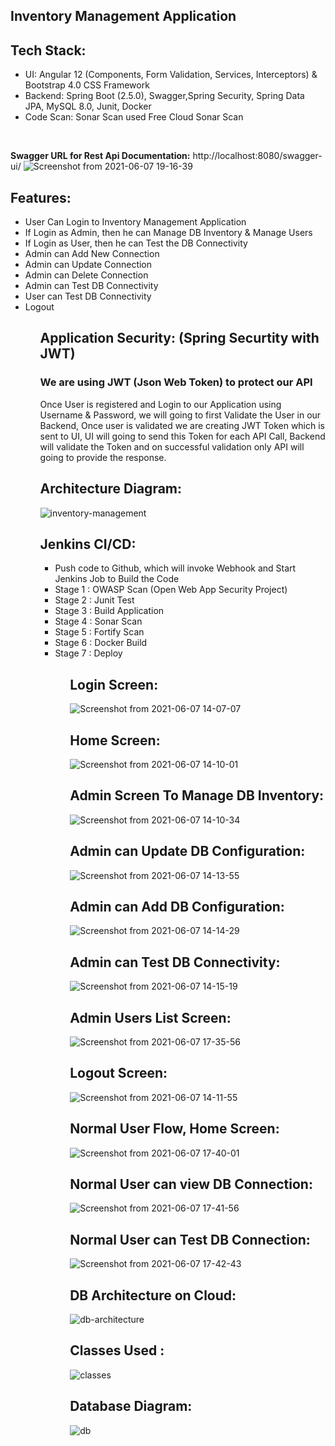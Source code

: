 Inventory Management Application
--------------------------------

Tech Stack:
----------
<ul>
<li>UI: Angular 12 (Components, Form Validation, Services, Interceptors) & Bootstrap 4.0 CSS Framework</li>
<li>Backend: Spring Boot (2.5.0), Swagger,Spring Security, Spring Data JPA, MySQL 8.0, Junit, Docker</li>
<li>Code Scan: Sonar Scan used Free Cloud Sonar Scan</li>  
</ul>

<br>

<b>Swagger URL for Rest Api Documentation:</b> http://localhost:8080/swagger-ui/
![Screenshot from 2021-06-07 19-16-39](https://user-images.githubusercontent.com/84853770/121027855-ebe36d80-c7c4-11eb-8b7f-26eab5c52aa1.png)


Features:
--------
<ul>
  <li>User Can Login to Inventory Management Application</li>
  <li>If Login as Admin, then he can Manage DB Inventory & Manage Users</li>
  <li>If Login as User, then he can Test the DB Connectivity</li>
  <li>Admin can Add New Connection</li>
  <li>Admin can Update Connection</li>
  <li>Admin can Delete Connection</li>
  <li>Admin can Test DB Connectivity</li>
  <li>User can Test DB Connectivity</li>
  <li>Logout</li>
<ul>

  
Application Security: (Spring Securtity with JWT)
-------------------------------------------------
<h3> We are using JWT (Json Web Token) to protect our API</h3>
<p>Once User is registered and Login to our Application using Username & Password, we will going to first Validate the User in our Backend, Once user is validated we are creating JWT Token which is sent to UI, UI will going to send this Token for each API Call, Backend will validate the Token and on successful validation only API will going to provide the response.</p>
  
  
Architecture Diagram:
---------------------
![inventory-management](https://user-images.githubusercontent.com/84853770/120985560-5b436800-c799-11eb-8f62-47ca30cc0c35.png)

Jenkins CI/CD:
--------------
<ul>
  <li>Push code to Github, which will invoke Webhook and Start Jenkins Job to Build the Code</li>
  <li>Stage 1 : OWASP Scan (Open Web App Security Project)</li>
  <li>Stage 2 : Junit Test </li>
  <li>Stage 3 : Build Application </li>
  <li>Stage 4 : Sonar Scan </li>
  <li>Stage 5 : Fortify Scan </li>
  <li>Stage 6 : Docker Build </li>
  <li>Stage 7 : Deploy </li>
<ul>  
  
Login Screen:
-------------
![Screenshot from 2021-06-07 14-07-07](https://user-images.githubusercontent.com/84853770/120985928-b5442d80-c799-11eb-8527-b7da692d2480.png)


Home Screen:
-----------
![Screenshot from 2021-06-07 14-10-01](https://user-images.githubusercontent.com/84853770/120986318-166c0100-c79a-11eb-8484-3a8057479146.png)


Admin Screen To Manage DB Inventory:
------------------------------------
![Screenshot from 2021-06-07 14-10-34](https://user-images.githubusercontent.com/84853770/120986418-31d70c00-c79a-11eb-9011-5ea41aed37e5.png)


Admin can Update DB Configuration:
----------------------------------
![Screenshot from 2021-06-07 14-13-55](https://user-images.githubusercontent.com/84853770/120986818-9befb100-c79a-11eb-84b1-138f00cc7f69.png)


Admin can Add DB Configuration:
------------------------------------
![Screenshot from 2021-06-07 14-14-29](https://user-images.githubusercontent.com/84853770/120986907-b164db00-c79a-11eb-8692-8e56b4858987.png)


Admin can Test DB Connectivity:
----------------------------------
![Screenshot from 2021-06-07 14-15-19](https://user-images.githubusercontent.com/84853770/120987016-cd687c80-c79a-11eb-8b02-e397139ac2e1.png)



Admin Users List Screen:
------------------------
![Screenshot from 2021-06-07 17-35-56](https://user-images.githubusercontent.com/84853770/121013799-eed76180-c7b6-11eb-94a1-b7f16954861a.png)


Logout Screen:
--------------
![Screenshot from 2021-06-07 14-11-55](https://user-images.githubusercontent.com/84853770/120986581-5fbc5080-c79a-11eb-9216-877426064fb1.png)

  
Normal User Flow, Home Screen:
------------------------------
![Screenshot from 2021-06-07 17-40-01](https://user-images.githubusercontent.com/84853770/121014257-686f4f80-c7b7-11eb-8ef0-2e1a7aab7b84.png)
  

Normal User can view DB Connection:
-----------------------------------
![Screenshot from 2021-06-07 17-41-56](https://user-images.githubusercontent.com/84853770/121014511-b1bf9f00-c7b7-11eb-9bce-fde287d8f0ea.png)

Normal User can Test DB Connection:
-----------------------------------
![Screenshot from 2021-06-07 17-42-43](https://user-images.githubusercontent.com/84853770/121014612-cbf97d00-c7b7-11eb-9295-9cc1d131acde.png)

DB Architecture on Cloud:
------------------------
![db-architecture](https://user-images.githubusercontent.com/84853770/121022118-af614300-c7bf-11eb-8316-be639d9c870e.png)
  
  

Classes Used :
-------------
![classes](https://user-images.githubusercontent.com/84853770/121001228-b466c800-c7a8-11eb-8bb4-b597072080c4.png)

Database Diagram:
----------------
![db](https://user-images.githubusercontent.com/84853770/121022328-db7cc400-c7bf-11eb-92fb-abd5c11bd65f.png)

  
  
  
  
